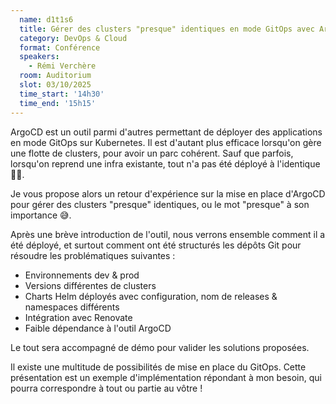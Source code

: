 ```yaml
---
  name: d1t1s6
  title: Gérer des clusters "presque" identiques en mode GitOps avec ArgoCD
  category: DevOps & Cloud
  format: Conférence
  speakers: 
    - Rémi Verchère
  room: Auditorium
  slot: 03/10/2025
  time_start: '14h30'
  time_end: '15h15'
---
```

ArgoCD est un outil parmi d'autres permettant de déployer des applications en mode GitOps sur Kubernetes. Il est d'autant plus efficace lorsqu'on gère une flotte de clusters, pour avoir un parc cohérent.
Sauf que parfois, lorsqu'on reprend une infra existante, tout n'a pas été déployé à l'identique 🤷‍♂️.

Je vous propose alors un retour d'expérience sur la mise en place d'ArgoCD pour gérer des clusters "presque" identiques, ou le mot "presque" à son importance 😅.

Après une brève introduction de l'outil, nous verrons ensemble comment il a été déployé, et surtout comment ont été structurés les dépôts Git pour résoudre les problématiques suivantes :

- Environnements dev & prod
- Versions différentes de clusters
- Charts Helm déployés avec configuration, nom de releases & namespaces différents
- Intégration avec Renovate
- Faible dépendance à l'outil ArgoCD

Le tout sera accompagné de démo pour valider les solutions proposées.

Il existe une multitude de possibilités de mise en place du GitOps. Cette présentation est un exemple d'implémentation répondant à mon besoin, qui pourra correspondre à tout ou partie au vôtre !
